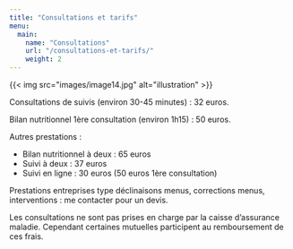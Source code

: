 ```yaml
---
title: "Consultations et tarifs"
menu:
  main:
    name: "Consultations"
    url: "/consultations-et-tarifs/"
    weight: 2
---
```


{{< img src="images/image14.jpg" alt="illustration" >}}

Consultations de suivis (environ 30-45 minutes) : 32 euros.

Bilan nutritionnel 1ère consultation (environ 1h15) : 50 euros.

Autres prestations :
- Bilan nutritionnel à deux : 65 euros
- Suivi à deux : 37 euros
- Suivi en ligne : 30 euros (50 euros 1ère consultation)

Prestations entreprises type déclinaisons menus, corrections menus, interventions : me contacter pour un devis.

Les consultations ne sont pas prises en charge par la caisse d’assurance maladie. Cependant certaines mutuelles participent au remboursement de ces frais.

